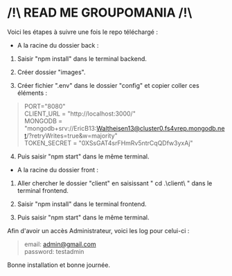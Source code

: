 # /!\ READ ME GROUPOMANIA /!\

Voici les étapes à suivre une fois le repo téléchargé :

- A la racine du dossier back :

1. Saisir "npm install" dans le terminal backend.

2. Créer dossier "images".

3. Créer fichier ".env" dans le dossier "config" et copier coller ces éléments :

> PORT="8080"  
>  CLIENT_URL = "http://localhost:3000/"  
>  MONGODB = "mongodb+srv://EricB13:Waltheisen13@cluster0.fs4vrep.mongodb.net/?retryWrites=true&w=majority"  
>  TOKEN_SECRET = "0XSsGAT4srFHmRv5ntrCqQDfw3yxAj"

4. Puis saisir "npm start" dans le même terminal.

- A la racine du dossier front :

1. Aller chercher le dossier "client" en saisissant " cd .\client\ " dans le terminal frontend.

2. Saisir "npm install" dans le terminal frontend.

3. Puis saisir "npm start" dans le même terminal.

Afin d'avoir un accès Administrateur, voici les log pour celui-ci :

> email: admin@gmail.com  
> password: testadmin

Bonne installation et bonne journée.
